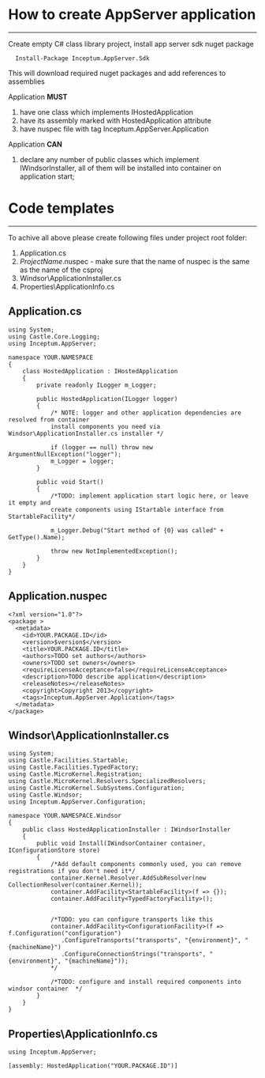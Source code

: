 # How to create AppServer application #
----------------

Create empty C# class library project, install app server sdk nuget package 

```
  Install-Package Inceptum.AppServer.Sdk
``` 

This will download required nuget packages and add references to assemblies

Application **MUST** 
	
1. have one class which implements IHostedApplication	 
2. have its assembly marked with HostedApplication attribute 
3. have nuspec file with tag Inceptum.AppServer.Application

Application **CAN** 

1. declare any number of public classes which implement IWindsorInstaller, all of them will be installed into container on application start;

# Code templates #
----------------
To achive all above please create following files under project root folder:

1. Application.cs
2. $ProjectName$.nuspec - make sure that the name of nuspec is the same as the name of the csproj
3. Windsor\ApplicationInstaller.cs
4. Properties\ApplicationInfo.cs 

## Application.cs  ##
    
    using System;
    using Castle.Core.Logging;
    using Inceptum.AppServer;
    
    namespace YOUR.NAMESPACE
    {
    	class HostedApplication : IHostedApplication
    	{
    		private readonly ILogger m_Logger;
    				
    		public HostedApplication(ILogger logger) 
    		{
    			/* NOTE: logger and other application dependencies are resolved from container
    			install components you need via Windsor\ApplicationInstaller.cs installer */
    
    			if (logger == null) throw new ArgumentNullException("logger");
    			m_Logger = logger;
    		}	
    
    		public void Start()
    		{
    			/*TODO: implement application start logic here, or leave it empty and 
    			create components using IStartable interface from StartableFacility*/
    
    			m_Logger.Debug("Start method of {0} was called" + GetType().Name);
    
    			throw new NotImplementedException();
    		}
    	}
    }

## Application.nuspec ##

    <?xml version="1.0"?>
    <package >
      <metadata>
    	<id>YOUR.PACKAGE.ID</id>
    	<version>$version$</version>
    	<title>YOUR.PACKAGE.ID</title>
    	<authors>TODO set authors</authors>
    	<owners>TODO set owners</owners>
    	<requireLicenseAcceptance>false</requireLicenseAcceptance>
    	<description>TODO describe application</description>
    	<releaseNotes></releaseNotes>
    	<copyright>Copyright 2013</copyright>
    	<tags>Inceptum.AppServer.Application</tags>
      </metadata>
    </package>

## Windsor\ApplicationInstaller.cs ##

    using System;
    using Castle.Facilities.Startable;
    using Castle.Facilities.TypedFactory;
    using Castle.MicroKernel.Registration;
    using Castle.MicroKernel.Resolvers.SpecializedResolvers;
    using Castle.MicroKernel.SubSystems.Configuration;
    using Castle.Windsor;
    using Inceptum.AppServer.Configuration;
    
    namespace YOUR.NAMESPACE.Windsor
    {
    	public class HostedApplicationInstaller : IWindsorInstaller
    	{
    		public void Install(IWindsorContainer container, IConfigurationStore store)
		    {
			    /*Add default components commonly used, you can remove registrations if you don't need it*/
			    container.Kernel.Resolver.AddSubResolver(new CollectionResolver(container.Kernel));
			    container.AddFacility<StartableFacility>(f => {});
			    container.AddFacility<TypedFactoryFacility>();
			    
			     
			    /*TODO: you can configure transports like this
			    container.AddFacility<ConfigurationFacility>(f => f.Configuration("configuration")
			       .ConfigureTransports("transports", "{environment}", "{machineName}")
			       .ConfigureConnectionStrings("transports", "{environment}", "{machineName}"));
			    */
			    
			    /*TODO: configure and install required components into windsor container  */ 
		    }
		}
    }


## Properties\ApplicationInfo.cs ##
    using Inceptum.AppServer;
    
    [assembly: HostedApplication("YOUR.PACKAGE.ID")]





